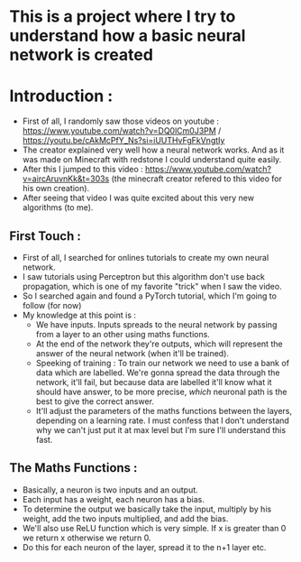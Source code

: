 # This is a project where I try to understand how a basic neural network is created 

# Introduction : 
- First of all, I randomly saw those videos on youtube : https://www.youtube.com/watch?v=DQ0lCm0J3PM / https://youtu.be/cAkMcPfY_Ns?si=iUUTHvFgFkVngtIy
- The creator explained very well how a neural network works. And as it was made on Minecraft with redstone I could understand quite easily. 
- After this I jumped to this video : https://www.youtube.com/watch?v=aircAruvnKk&t=303s (the minecraft creator refered to this video for his own creation). 
- After seeing that video I was quite excited about this very new algorithms (to me). 

## First Touch : 
- First of all, I searched for onlines tutorials to create my own neural network. 
- I saw tutorials using Perceptron but this algorithm don't use back propagation, which is one of my favorite "trick" when I saw the video. 
- So I searched again and found a PyTorch tutorial, which I'm going to follow (for now) 
- My knowledge at this point is : 
    - We have inputs. Inputs spreads to the neural network by passing from a layer to an other using maths functions. 
    - At the end of the network they're outputs, which will represent the answer of the neural network (when it'll be trained). 
    - Speeking of training : To train our network we need to use a bank of data which are labelled. We're gonna spread the data through the network, it'll fail, but because data are labelled it'll know what it should have answer, to be more precise, *which* neuronal path is the best to give the correct answer. 
    - It'll adjust the parameters of the maths functions between the layers, depending on a learning rate. I must confess that I don't understand why we can't just put it at max level but I'm sure I'll understand this fast. 

## The Maths Functions : 
- Basically, a neuron is two inputs and an output. 
- Each input has a weight, each neuron has a bias. 
- To determine the output we basically take the input, multiply by his weight, add the two inputs multiplied, and add the bias. 
- We'll also use ReLU function which is very simple. If x is greater than 0 we return x otherwise we return 0. 
- Do this for each neuron of the layer, spread it to the n+1 layer etc. 